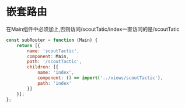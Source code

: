 # 嵌套路由

在Main组件中必须加上<route-view></route-view>,否则访问/scoutTatic/index一直访问的是/scoutTatic

``` js
const subRouter = function (Main) {
	return [{
		name: 'scoutTactic',
		component: Main,
		path: '/scoutTactic',
		children: [{
			name: 'index',
			component: () => import('../views/scoutTactic'),
			path: 'index'
		}]
	}];
};
```
